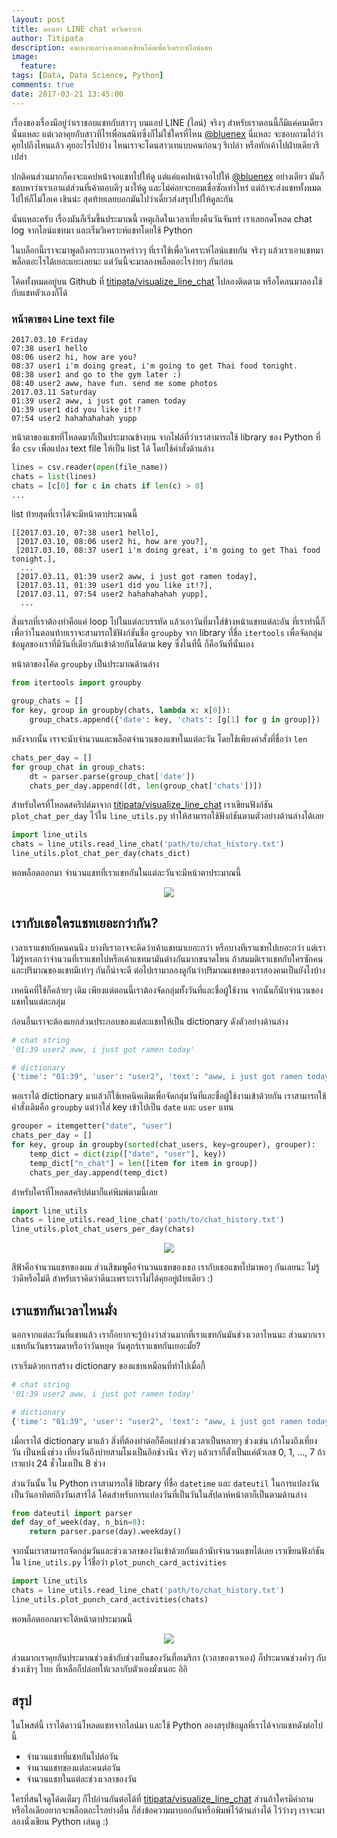 ```yaml
---
layout: post
title: ลองเอา LINE chat มาวิเคราะห์
author: Titipata
description: คนเหงาและว่างเลยลองเขียนโค้ดเพื่อวิเคราะห์ไลน์แชท
image:
  feature:
tags: [Data, Data Science, Python]
comments: true
date: 2017-03-21 13:45:00
---
```


เรื่องของเรื่องมีอยู่ว่าเราชอบแชทกับสาวๆ บนแอป LINE (ไลน์) จริงๆ สำหรับเราตอนนี้ก็มีแค่คนเดียวนั่นแหละ แต่เวลาคุยกับสาวทีไรเพื่อนสนิทซึ่งก็ไม่ใช่ใครที่ไหน [@bluenex](https://github.com/bluenex) นี่แหละ จะชอบถามไถ่ว่าคุยไปถึงไหนแล้ว
คุยอะไรไปบ้าง ไหนเราจะโดนสาวเทแบบคนก่อนๆ รึเปล่า หรือทักเค้าไปฝ่ายเดียวรึเปล่า

ปกติคนส่วนมากก็คงจะแคปหน้าจอแชทไปให้ดู แต่แค่แคปหน้าจอไปให้ [@bluenex](https://github.com/bluenex) อย่างเดียว มันก็ชอบหาว่าเราเอาแต่ส่วนที่เค้าตอบดีๆ มาให้ดู และไม่ค่อยจะยอมเชื่อซักเท่าไหร่ แต่ถ้าจะส่งแชททั้งหมดไปให้ก็ไม่โอเค เขินน่ะ สุดท้ายเลยบอกมันไปว่าเดี๋ยวส่งสรุปไปให้ดูละกัน

นั่นแหละครับ เรื่องมันก็เริ่มขึ้นประมาณนี้ เหตุเกิดในเวลาเที่ยงคืนวันจันทร์ เราเลยกดโหลด chat log จากไลน์แชทมา และเริ่มวิเคราะห์แชทโดยใช้ Python

ในบล็อกนี้เราจะมาพูดถึงกระบวนการคร่าวๆ ที่เราใช้เพื่อวิเคราะห์ไลน์แชทกัน จริงๆ แล้วเราเอาแชทมาพล็อตอะไรได้เยอะแยะเลยนะ แต่วันนี้จะมาลองพล็อตอะไรง่ายๆ กันก่อน

โค้ดทั้งหมดอยู่บน Github ที่ [titipata/visualize_line_chat](https://github.com/titipata/visualize_line_chat)
ไปลองติดตาม หรือโคลนมาลองใช้กับแชทตัวเองก็ได้

### หน้าตาของ Line text file

```
2017.03.10 Friday
07:38 user1 hello
08:06 user2 hi, how are you?
08:37 user1 i'm doing great, i'm going to get Thai food tonight.
08:38 user1 and go to the gym later :)
08:40 user2 aww, have fun. send me some photos
2017.03.11 Saturday
01:39 user2 aww, i just got ramen today
01:39 user1 did you like it!?
07:54 user2 hahahahahah yupp
```

หน้าตาของแชทที่โหลดมาก็เป็นประมาณข้างบน จากไฟล์ที่ว่าเราสามารถใช้ library ของ Python ที่ชื่อ `csv` เพื่อแปลง text file ให้เป็น list ได้ โดยใช้คำสั่งด้านล่าง

```py
lines = csv.reader(open(file_name))
chats = list(lines)
chats = [c[0] for c in chats if len(c) > 0]
...
```

list ท้ายสุดที่เราได้จะมีหน้าตาประมาณนี้

```
[[2017.03.10, 07:38 user1 hello],
 [2017.03.10, 08:06 user2 hi, how are you?],
 [2017.03.10, 08:37 user1 i'm doing great, i'm going to get Thai food tonight.],
  ...
 [2017.03.11, 01:39 user2 aww, i just got ramen today],
 [2017.03.11, 01:39 user1 did you like it!?],
 [2017.03.11, 07:54 user2 hahahahahah yupp],
  ...
```

สิ่งแรกที่เราต้องทำคือแค่ loop ไปในแต่ละบรรทัด แล้วเอาวันที่มาใส่ข้างหน้าแชทแต่ละอัน
ที่เราทำนี้ก็เพื่อว่าในตอนท้ายเราจะสามารถใช้ฟังก์ชันชื่อ `groupby` จาก library ที่ชื่อ `itertools` เพื่อจัดกลุ่มข้อมูลของเราที่มีวันที่เดียวกันเข้าด้วยกันได้ตาม key ซึ่งในที่นี้
ก็คือวันที่นั่นเอง

หน้าตาของโค้ด `groupby` เป็นประมาณด้านล่าง

```py
from itertools import groupby

group_chats = []
for key, group in groupby(chats, lambda x: x[0]):
    group_chats.append({'date': key, 'chats': [g[1] for g in group]})
```

หลังจากนั้น เราจะนับจำนวนและพล็อตจำนวนของแชทในแต่ละวัน โดยใช้เพียงคำสั่งที่ชื่อว่า `len`

```py
chats_per_day = []
for group_chat in group_chats:
    dt = parser.parse(group_chat['date'])
    chats_per_day.append([dt, len(group_chat['chats'])])
```

สำหรับใครที่โหลดสคริปต์มาจาก [titipata/visualize_line_chat](https://github.com/titipata/visualize_line_chat) เราเขียนฟังก์ชัน `plot_chat_per_day` ไว้ใน `line_utils.py` ทำให้สามารถใช้ฟังก์ชันตามตัวอย่างด้านล่างได้เลย

```py
import line_utils
chats = line_utils.read_line_chat('path/to/chat_history.txt')
line_utils.plot_chat_per_day(chats_dict)
```

พอพล็อตออกมา จำนวนแชทที่เราแชทกันในแต่ละวันจะมีหน้าตาประมาณนี้

<figure><center>
  <img width="auto" src="/images/post/line/total_activities.png" data-action="zoom"/>
</center></figure>

## เรากับเธอใครแชทเยอะกว่ากัน?

เวลาเราแชทกับคนคนนึง บางทีเราอาจจะคิดว่าเค้าแชทมาเยอะกว่า หรือบางทีเราแชทไปเยอะกว่า
แต่เราไม่รู้หรอกว่าจำนวนที่เราแชทไปหรือเค้าแชทมามันต่างกันมากขนาดไหน ถ้าสมมติเราแชทกับใครซักคนและปริมาณของแชทมีเท่าๆ กันก็น่าจะดี ต่อไปเรามาลองดูกันว่าปริมาณแชทของเราสองคนเป็นยังไงบ้าง

เทคนิคที่ใช้ก็คล้ายๆ เดิม เพียงแต่ตอนนี้เราต้องจัดกลุ่มทั้งวันที่และชื่อผู้ใช้งาน จากนั้นก็นับจำนวนของแชทในแต่ละกลุ่ม

ก่อนอื่นเราจะต้องแยกส่วนประกอบของแต่ละแชทให้เป็น dictionary ดังตัวอย่างด้านล่าง

```py
# chat string
'01:39 user2 aww, i just got ramen today'

# dictionary
{'time': "01:39", 'user': "user2", 'text': "aww, i just got ramen today"}
```

พอเราได้ dictionary มาแล้วก็ใช้เทคนิคเดิมเพื่อจัดกลุ่มวันที่และชื่อผู้ใช้งานเข้าด้วยกัน
เราสามารถใช้คำสั่งเดิมคือ `groupby` แต่ว่าใส่ key เข้าไปเป็น `date` และ `user` แทน

```py
grouper = itemgetter("date", "user")
chats_per_day = []
for key, group in groupby(sorted(chat_users, key=grouper), grouper):
    temp_dict = dict(zip(["date", "user"], key))
    temp_dict["n_chat"] = len([item for item in group])
    chats_per_day.append(temp_dict)
```

สำหรับใครที่โหลดสคริปต์มาก็แค่พิมพ์ตามนี้เลย

```py
import line_utils
chats = line_utils.read_line_chat('path/to/chat_history.txt')
line_utils.plot_chat_users_per_day(chats)
```

<figure><center>
  <img width="auto" src="/images/post/line/user_activities.png" data-action="zoom"/>
</center></figure>

สีฟ้าคือจำนวนแชทของผม ส่วนสีชมพูคือจำนวนแชทของเธอ เรากับเธอแชทไปมาพอๆ กันเลยนะ
ไม่รู้ว่าดีหรือไม่ดี สำหรับเราคิดว่าดีนะเพราะเราไม่ได้คุยอยู่ฝ่ายเดียว :)

## เราแชทกันเวลาไหนมั่ง

นอกจากแต่ละวันที่แชทแล้ว เราก็อยากจะรู้บ้างว่าส่วนมากที่เราแชทกันมันช่วงเวลาไหนนะ ส่วนมากเราแชทกันวันธรรมดาหรือว่าวันหยุด วันศุกร์เราแชทกันเยอะมั้ย?​

เราเริ่มด้วยการสร้าง dictionary ของแชทเหมือนที่ทำไปเมื่อกี้

```py
# chat string
'01:39 user2 aww, i just got ramen today'

# dictionary
{'time': "01:39", 'user': "user2", 'text': "aww, i just got ramen today"}
```

เมื่อเราได้ dictionary มาแล้ว สิ่งที่ต้องทำต่อก็คือแบ่งช่วงเวลาเป็นหลายๆ ช่วงเช่น เก้าโมงถึงเที่ยงวัน เป็นหนึ่งช่วง เที่ยงวันถึงบ่ายสามโมงเป็นอีกช่วงนึง จริงๆ แล้วเราก็ตั้งเป็นแค่ตัวเลข 0, 1, ..., 7 ถ้าเราแบ่ง 24 ชั่วโมงเป็น 8 ช่วง

ส่วนวันนั้น ใน Python เราสามารถใช้ library ที่ชื่อ `datetime` และ `dateutil` ในการแปลงวันเป็นวันอาทิตย์ถึงวันเสาร์ได้ โค้ดสำหรับการแปลงวันที่เป็นวันในสัปดาห์หน้าตาก็เป็นตามด้านล่าง

```python
from dateutil import parser
def day_of_week(day, n_bin=8):
    return parser.parse(day).weekday()
```

จากนั้นเราสามารถจัดกลุ่มวันและช่วงเวลาของวันเข้าด้วยกันแล้วนับจำนวนแชทได้เลย เราเขียนฟังก์ชันใน `line_utils.py` ไว้ชื่อว่า `plot_punch_card_activities`

```python
import line_utils
chats = line_utils.read_line_chat('path/to/chat_history.txt')
line_utils.plot_punch_card_activities(chats)
```

พอพล็อตออกมาจะได้หน้าตาประมาณนี้

<figure><center>
  <img width="auto" src="/images/post/line/punch_card.png" data-action="zoom"/>
</center></figure>

ส่วนมากเราคุยกันประมาณช่วงเช้ากับช่วงเย็นของวันที่อเมริกา (เวลาของเราเอง) ก็ประมาณช่วงค่ำๆ กับช่วงเช้าๆ ไทย ที่เหลือก็ปล่อยให้เวลากับตัวเองมั่งเนอะ อิอิ


## สรุป

ในโพสต์นี้ เราได้ดาวน์โหลดแชทจากไลน์มา และใช้ Python ลองสรุปข้อมูลที่เราได้จากแชทดังต่อไปนี้

- จำนวนแชทที่แชทกันไปต่อวัน
- จำนวนแชทของแต่ละคนต่อวัน
- จำนวนแชทในแต่ละช่วงเวลาของวัน

ใครที่สนใจดูโค้ดเต็มๆ ก็ไปอ่านกันต่อได้ที่ [titipata/visualize_line_chat](https://github.com/titipata/visualize_line_chat)
ส่วนถ้าใครมีคำถามหรือไอเดียอยากจะพล็อตอะไรอย่างอื่น ก็ส่งข้อความมาบอกกันหรือพิมพ์ไว้ด้านล่างได้
ไว้ว่างๆ เราจะมาลองนั่งเขียน Python เล่นดู :)
